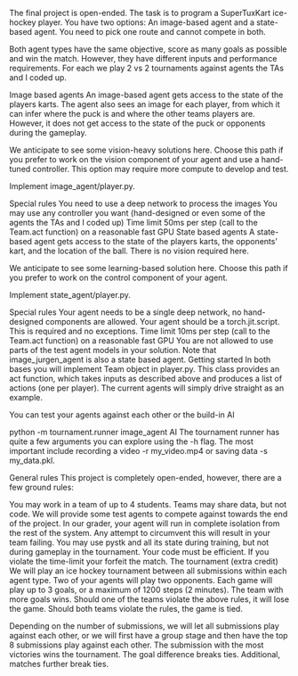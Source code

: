 The final project is open-ended. The task is to program a SuperTuxKart ice-hockey player. You have two options: An image-based agent and a state-based agent. You need to pick one route and cannot compete in both.

Both agent types have the same objective, score as many goals as possible and win the match. However, they have different inputs and performance requirements. For each we play 2 vs 2 tournaments against agents the TAs and I coded up.

Image based agents
An image-based agent gets access to the state of the players karts. The agent also sees an image for each player, from which it can infer where the puck is and where the other teams players are. However, it does not get access to the state of the puck or opponents during the gameplay.

We anticipate to see some vision-heavy solutions here. Choose this path if you prefer to work on the vision component of your agent and use a hand-tuned controller. This option may require more compute to develop and test.

Implement image_agent/player.py.

Special rules
You need to use a deep network to process the images
You may use any controller you want (hand-designed or even some of the agents the TAs and I coded up)
Time limit 50ms per step (call to the Team.act function) on a reasonable fast GPU
State based agents
A state-based agent gets access to the state of the players karts, the opponents’ kart, and the location of the ball. There is no vision required here.

We anticipate to see some learning-based solution here. Choose this path if you prefer to work on the control component of your agent.

Implement state_agent/player.py.

Special rules
Your agent needs to be a single deep network, no hand-designed components are allowed.
Your agent should be a torch.jit.script. This is required and no exceptions.
Time limit 10ms per step (call to the Team.act function) on a reasonable fast GPU
You are not allowed to use parts of the test agent models in your solution. Note that image_jurgen_agent is also a state based agent.
Getting started
In both bases you will implement Team object in player.py. This class provides an act function, which takes inputs as described above and produces a list of actions (one per player). The current agents will simply drive straight as an example.

You can test your agents against each other or the build-in AI

python -m tournament.runner image_agent AI
The tournament runner has quite a few arguments you can explore using the -h flag. The most important include recording a video -r my_video.mp4 or saving data -s my_data.pkl.

General rules
This project is completely open-ended, however, there are a few ground rules:

You may work in a team of up to 4 students.
Teams may share data, but not code.
We will provide some test agents to compete against towards the end of the project.
In our grader, your agent will run in complete isolation from the rest of the system. Any attempt to circumvent this will result in your team failing.
You may use pystk and all its state during training, but not during gameplay in the tournament.
Your code must be efficient. If you violate the time-limit your forfeit the match.
The tournament (extra credit)
We will play an ice hockey tournament between all submissions within each agent type. Two of your agents will play two opponents. Each game will play up to 3 goals, or a maximum of 1200 steps (2 minutes). The team with more goals wins. Should one of the teams violate the above rules, it will lose the game. Should both teams violate the rules, the game is tied.

Depending on the number of submissions, we will let all submissions play against each other, or we will first have a group stage and then have the top 8 submissions play against each other. The submission with the most victories wins the tournament. The goal difference breaks ties. Additional, matches further break ties.
